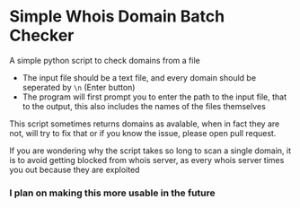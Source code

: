 # Simple Whois Domain Batch Checker
A simple python script to check domains from a file
- The input file should be a text file, and every domain should be seperated by `\n` (Enter button)
- The program will first prompt you to enter the path to the input file, that to the output, this also includes the names of the files themselves

This script sometimes returns domains as avalable, when in fact they are not, will try to fix that or if you know the issue, please open pull request.

If you are wondering why the script takes so long to scan a single domain, it is to avoid getting blocked from whois server, as every whois server times you out because they are exploited

### I plan on making this more usable in the future